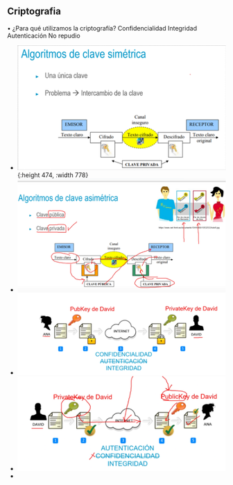 ## Criptografia
• ¿Para qué utilizamos la criptografía?
Confidencialidad
Integridad
Autenticación
No repudio
- ![image.png](../assets/image_1722296292833_0.png){:height 474, :width 778}
- ![image.png](../assets/image_1722296432926_0.png)
- ![image.png](../assets/image_1722296488530_0.png)
- ![image.png](../assets/image_1722296584447_0.png)
-